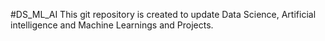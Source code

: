 #DS_ML_AI
This git repository is created to update Data Science, Artificial intelligence and Machine Learnings and Projects.
